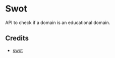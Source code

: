 # Swot

API to check if a domain is an educational domain.

## Credits

* [swot](https://github.com/leereilly/swot)
